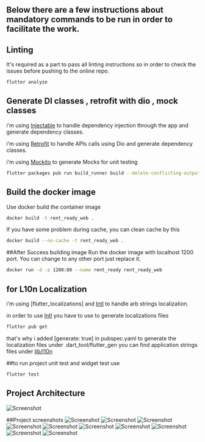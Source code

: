 ## Below there are a few instructions about mandatory commands to be run in order to facilitate the work.

## Linting
It's required as a part to pass all linting instructions so in order to check the issues before pushing to the online repo.
```bash
flutter analyze
```
## Generate DI classes , retrofit with dio , mock classes
i'm using [Injectable](https://pub.dev/packages/injectable) to handle dependency injection through the app and generate dependency classes.

i'm using [Retrofit](https://pub.dev/packages/retrofit) to handle APIs calls using Dio and generate dependency classes.

i'm using [Mockito](https://pub.dev/packages/mockito) to generate Mocks for unit testing

```bash
flutter packages pub run build_runner build --delete-conflicting-outputs
```
## Build the docker image
Use docker build the container image

```bash
docker build -t rent_ready_web .
```
If you have some problem during cache, you can clean cache by this

```bash
docker build --no-cache -t rent_ready_web .
```

##After Success building image
Run the docker image with localhost 1200 port. You can change to any other port just replace it.
```bash
docker run -d -p 1200:80 --name rent_ready rent_ready_web
```
## for L10n Localization 
i'm using [flutter_localizations] and [Intl](https://pub.dev/packages/intl) to handle arb strings localization.

in order to use [Intl](https://pub.dev/packages/intl) you have to use  to generate localizations files
```bash
flutter pub get
```
that's why i added [generate: true] in pubspec.yaml to generate the localization files under .dart_tool/flutter_gen
you can find application strings files under [lib/l10n](lib/l10n)

##to run project unit test and widget test use
```bash
flutter test
```


## Project Architecture
![Screenshot](readme_images/architecture.png)


##Project screenshots
![Screenshot](readme_images/1.png) ![Screenshot](readme_images/2.png) ![Screenshot](readme_images/3.png)
![Screenshot](readme_images/4.png) ![Screenshot](readme_images/5.png) ![Screenshot](readme_images/6.png)
![Screenshot](readme_images/7.png) ![Screenshot](readme_images/7.png) ![Screenshot](readme_images/9.png)
![Screenshot](readme_images/10.png) 
